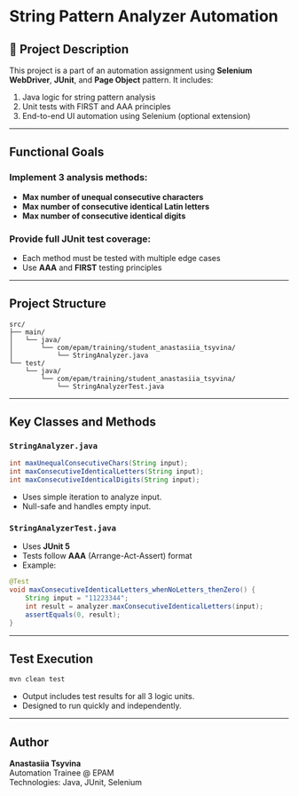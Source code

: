 # String Pattern Analyzer Automation

## 📘 Project Description

This project is a part of an automation assignment using **Selenium WebDriver**, **JUnit**, and **Page Object** pattern. It includes:

1. Java logic for string pattern analysis  
2. Unit tests with FIRST and AAA principles  
3. End-to-end UI automation using Selenium (optional extension)

---

## Functional Goals

### Implement 3 analysis methods:
- **Max number of unequal consecutive characters**  
- **Max number of consecutive identical Latin letters**  
- **Max number of consecutive identical digits**

### Provide full JUnit test coverage:
- Each method must be tested with multiple edge cases  
- Use **AAA** and **FIRST** testing principles

---

## Project Structure

```
src/
├── main/
│   └── java/
│       └── com/epam/training/student_anastasiia_tsyvina/
│           └── StringAnalyzer.java
└── test/
    └── java/
        └── com/epam/training/student_anastasiia_tsyvina/
            └── StringAnalyzerTest.java
```

---

## Key Classes and Methods

### `StringAnalyzer.java`

```java
int maxUnequalConsecutiveChars(String input);
int maxConsecutiveIdenticalLetters(String input);
int maxConsecutiveIdenticalDigits(String input);
```

- Uses simple iteration to analyze input.  
- Null-safe and handles empty input.

### `StringAnalyzerTest.java`

- Uses **JUnit 5**  
- Tests follow **AAA** (Arrange-Act-Assert) format  
- Example:

```java
@Test
void maxConsecutiveIdenticalLetters_whenNoLetters_thenZero() {
    String input = "11223344";
    int result = analyzer.maxConsecutiveIdenticalLetters(input);
    assertEquals(0, result);
}
```

---

## Test Execution

```bash
mvn clean test
```

- Output includes test results for all 3 logic units.  
- Designed to run quickly and independently.

---

## Author

**Anastasiia Tsyvina**  
Automation Trainee @ EPAM  
Technologies: Java, JUnit, Selenium  
